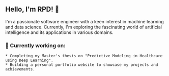 ## Hello, I'm RPD! 👋

I'm a passionate software engineer with a keen interest in machine learning and data science. Currently, I'm exploring the fascinating world of artificial intelligence and its applications in various domains.

### 🔭 Currently working on:
    * Completing my Master's thesis on "Predictive Modeling in Healthcare using Deep Learning".
    * Building a personal portfolio website to showcase my projects and achievements.


<!--
**RPDai24/RPDai24** is a ✨ _special_ ✨ repository because its `README.md` (this file) appears on your GitHub profile.

Here are some ideas to get you started:

- 🔭 I’m currently working on ...
- 🌱 I’m currently learning ...
- 👯 I’m looking to collaborate on ...
- 🤔 I’m looking for help with ...
- 💬 Ask me about ...
- 📫 How to reach me: ...
- 😄 Pronouns: ...
- ⚡ Fun fact: ...
-->
